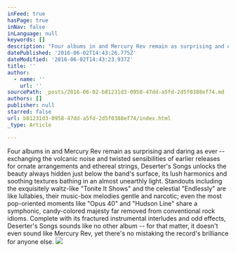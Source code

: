 ```yaml
---
inFeed: true
hasPage: true
inNav: false
inLanguage: null
keywords: []
description: "Four albums in and Mercury Rev remain as surprising and daring as ever -- exchanging the volcanic noise and twisted sensibilities of earlier releases for ornate arrangements and ethereal strings, Deserter's Songs unlocks the beauty always hidden just below the band's surface, its lush harmonics and soothing textures bathing in an almost unearthly light. Standouts including the exquisitely waltz-like \"Tonite It Shows\" and the celestial \"Endlessly\" are like lullabies, their music-box melodies gentle and narcotic; even the most pop-oriented moments like \"Opus 40\" and \"Hudson Line\" share a symphonic, candy-colored majesty far removed from conventional rock idioms. Complete with its fractured instrumental interludes and odd effects, Deserter's Songs sounds like no other album -- for that matter, it doesn't even sound like Mercury Rev, yet there's no mistaking the record's brilliance for anyone else."
datePublished: '2016-06-02T14:43:26.775Z'
dateModified: '2016-06-02T14:43:23.937Z'
title: ''
author:
  - name: ''
    url: ''
sourcePath: _posts/2016-06-02-b81231d3-0958-47dd-a5fd-2d5f0388ef74.md
authors: []
publisher: null
starred: false
url: b81231d3-0958-47dd-a5fd-2d5f0388ef74/index.html
_type: Article

---
```

Four albums in and Mercury Rev remain as surprising and daring as ever -- exchanging the volcanic noise and twisted sensibilities of earlier releases for ornate arrangements and ethereal strings, Deserter's Songs unlocks the beauty always hidden just below the band's surface, its lush harmonics and soothing textures bathing in an almost unearthly light. Standouts including the exquisitely waltz-like "Tonite It Shows" and the celestial "Endlessly" are like lullabies, their music-box melodies gentle and narcotic; even the most pop-oriented moments like "Opus 40" and "Hudson Line" share a symphonic, candy-colored majesty far removed from conventional rock idioms. Complete with its fractured instrumental interludes and odd effects, Deserter's Songs sounds like no other album -- for that matter, it doesn't even sound like Mercury Rev, yet there's no mistaking the record's brilliance for anyone else.
![](https://the-grid-user-content.s3-us-west-2.amazonaws.com/6332dd26-809d-487d-a571-44fe0cfd2f47.jpg)